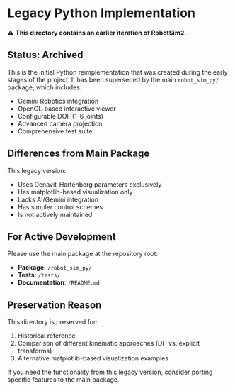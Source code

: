 # Legacy Python Implementation

⚠️ **This directory contains an earlier iteration of RobotSim2.**

## Status: Archived

This is the initial Python reimplementation that was created during the early stages of the project. It has been superseded by the main `robot_sim_py/` package, which includes:

- Gemini Robotics integration
- OpenGL-based interactive viewer
- Configurable DOF (1-6 joints)
- Advanced camera projection
- Comprehensive test suite

## Differences from Main Package

This legacy version:
- Uses Denavit-Hartenberg parameters exclusively
- Has matplotlib-based visualization only
- Lacks AI/Gemini integration
- Has simpler control schemes
- Is not actively maintained

## For Active Development

Please use the main package at the repository root:
- **Package**: `/robot_sim_py/`
- **Tests**: `/tests/`
- **Documentation**: `/README.md`

## Preservation Reason

This directory is preserved for:
1. Historical reference
2. Comparison of different kinematic approaches (DH vs. explicit transforms)
3. Alternative matplotlib-based visualization examples

If you need the functionality from this legacy version, consider porting specific features to the main package.
